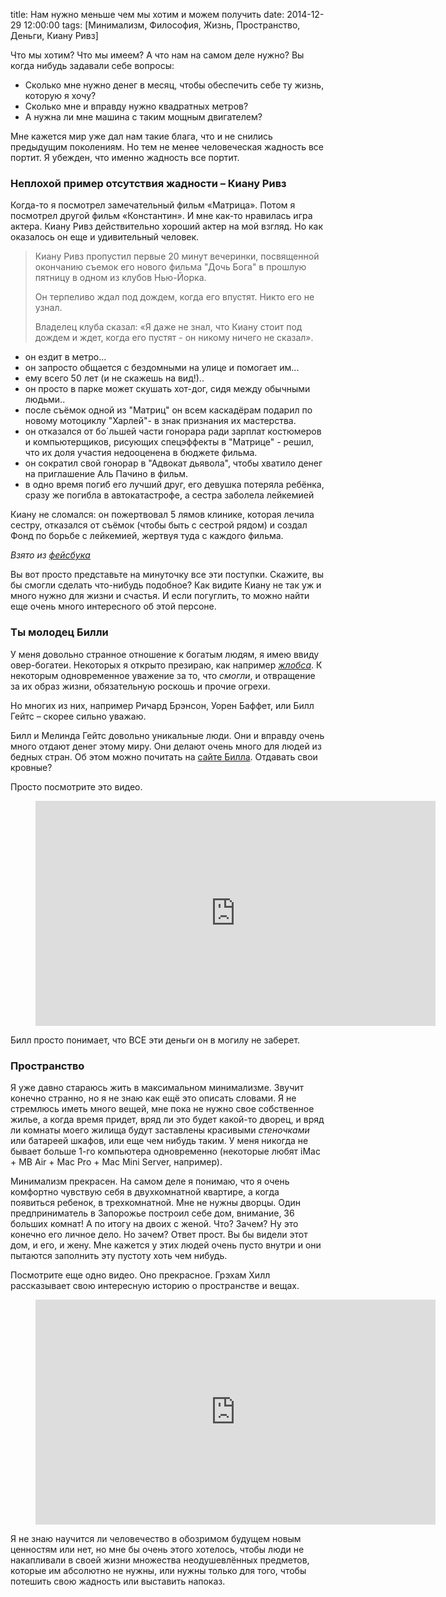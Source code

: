title: Нам нужно меньше чем мы хотим и можем получить
date: 2014-12-29 12:00:00
tags: [Минимализм, Философия, Жизнь, Пространство, Деньги, Киану Ривз]

Что мы хотим? Что мы имеем? А что нам на самом деле нужно? Вы когда нибудь задавали себе вопросы: 

* Сколько мне нужно денег в месяц, чтобы обеспечить себе ту жизнь, которую я хочу?
* Сколько мне и вправду нужно квадратных метров?
* А нужна ли мне машина с таким мощным двигателем?

Мне кажется мир уже дал нам такие блага, что и не снились предыдущим поколениям. Но тем не менее человеческая жадность все портит. Я убежден, что именно жадность все портит.

### Неплохой пример отсутствия жадности – Киану Ривз

Когда-то я посмотрел замечательный фильм «Матрица». Потом я посмотрел другой фильм «Константин». И мне как-то нравилась игра актера. Киану Ривз действительно хороший актер на мой взгляд. Но как оказалось он еще и удивительный человек.

> Киану Ривз пропустил первые 20 минут вечеринки, посвященной окончанию съемок его нового фильма "Дочь Бога" в прошлую пятницу в одном из клубов Нью-Йорка. 
>
> Он терпеливо ждал под дождем, когда его впустят. 
> Никто его не узнал.
>
> Владелец клуба сказал: 
> «Я даже не знал, что Киану стоит под дождем и ждет, когда его пустят - он никому ничего не сказал».

- он ездит в метро... 
- он запросто общается с бездомными на улице и помогает им...
- ему всего 50 лет (и не скажешь на вид!)..
- он просто в парке может скушать хот-дог, сидя между обычными людьми..
- после съёмок одной из "Матриц" он всем каскадёрам подарил по новому мотоциклу "Харлей"- в знак признания их мастерства.
- он отказался от бо´льшей части гонорара ради зарплат костюмеров и компьютерщиков, рисующих спецэффекты в "Матрице" - решил, что их доля участия недооценена в бюджете фильма.
- он сократил свой гонорар в "Адвокат дьявола", чтобы хватило денег на приглашение Аль Пачино в фильм.
- в одно время погиб его лучший друг, его девушка потеряла ребёнка, сразу же погибла в автокатастрофе, а сестра заболела лейкемией

Киану не сломался: он пожертвовал 5 лямов клинике, которая лечила сестру, отказался от съёмок (чтобы быть с сестрой рядом) и создал Фонд по борьбе с лейкемией, жертвуя туда с каждого фильма.

*Взято из [фейсбука](https://www.facebook.com/photo.php?fbid=851310854920976&set=a.472834099435322.127431.100001262091582&type=1)*

Вы вот просто представьте на минуточку все эти поступки. Скажите, вы бы смогли сделать что-нибудь подобное? Как видите Киану не так уж и много нужно для жизни и счастья. И если погуглить, то можно найти еще очень много интересного об этой персоне.

### Ты молодец Билли

У меня довольно странное отношение к богатым людям, я имею ввиду овер-богатеи. Некоторых я открыто презираю, как например [*жлобса*](/blog/one-dies-million-cry/). К некоторым одновременное уважение за то, что *смогли*, и отвращение за их образ жизни, обязательную роскошь и прочие огрехи. 

Но многих из них, например Ричард Брэнсон, Уорен Баффет, или Билл Гейтс – скорее сильно уважаю.

Билл и Мелинда Гейтс довольно уникальные люди. Они и вправду очень много отдают денег этому миру. Они делают очень много для людей из бедных стран. Об этом можно почитать на [сайте Билла](http://www.gatesnotes.com/Saving-Lives). Отдавать свои кровные? 

Просто посмотрите это видео.

<figure>
    <div class="if"><iframe src="https://embed-ssl.ted.com/talks/lang/ru/bill_and_melinda_gates_why_giving_away_our_wealth_has_been_the_most_satisfying_thing_we_ve_done.html" width="640" height="360" frameborder="0" scrolling="no" webkitAllowFullScreen mozallowfullscreen allowFullScreen></iframe></div>
</figure>

Билл просто понимает, что ВСЕ эти деньги он в могилу не заберет.

### Пространство

Я уже давно стараюсь жить в максимальном минимализме. Звучит конечно странно, но я не знаю как ещё это описать словами. Я не стремлюсь иметь много вещей, мне пока не нужно свое собственное жилье, а когда время придет, вряд ли это будет какой-то дворец, и вряд ли комнаты моего жилища будут заставлены красивыми *стеночками* или батареей шкафов, или еще чем нибудь таким. У меня никогда не бывает больше 1-го компьютера одновременно (некоторые любят iMac + MB Air + Mac Pro + Mac Mini Server, например).

Минимализм прекрасен. На самом деле я понимаю, что я очень комфортно чувствую себя в двухкомнатной квартире, а когда появиться ребенок, в трехкомнатной. Мне не нужны дворцы. Один предприниматель в Запорожье построил себе дом, внимание, 36 больших комнат! А по итогу на двоих с женой. Что? Зачем? Ну это конечно его личное дело. Но зачем? Ответ прост. Вы бы видели этот дом, и его, и жену. Мне кажется у этих людей очень пусто внутри и они пытаются заполнить эту пустоту хоть чем нибудь.

Посмотрите еще одно видео. Оно прекрасное. Грэхам Хилл рассказывает свою интересную историю о пространстве и вещах.

<figure>
    <div class="if"><iframe src="https://embed-ssl.ted.com/talks/lang/ru/graham_hill_less_stuff_more_happiness.html" width="640" height="360" frameborder="0" scrolling="no" webkitAllowFullScreen mozallowfullscreen allowFullScreen></iframe></div>
</figure>

Я не знаю научится ли человечество в обозримом будущем новым ценностям или нет, но мне бы очень этого хотелось, чтобы люди не накапливали в своей жизни множества неодушевлённых предметов, которые им абсолютно не нужны, или нужны только для того, чтобы потешить свою жадность или выставить напоказ.
